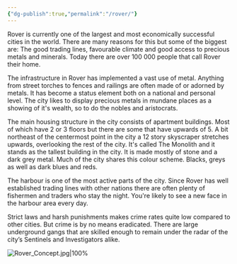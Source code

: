```yaml
---
{"dg-publish":true,"permalink":"/rover/"}
---
```


Rover is currently one of the largest and most economically successful cities in the world. There are many reasons for this but some of the biggest are: The good trading lines, favourable climate and good access to precious metals and minerals. Today there are over 100 000 people that call Rover their home. 

The infrastructure in Rover has implemented a vast use of metal. Anything from street torches to fences and railings are often made of or adorned by metals. It has become a status element both on a national and personal level. The city likes to display precious metals in mundane places as a showing of it's wealth, so to do the nobles and aristocrats.

The main housing structure in the city consists of apartment buildings. Most of which have 2 or 3 floors but there are some that have upwards of 5. A bit northeast of the centermost point in the city a 12 story skyscraper stretches upwards, overlooking the rest of the city. It's called The Monolith and it stands as the tallest building in the city. It is made mostly of stone and a dark grey metal. Much of the city shares this colour scheme. Blacks, greys as well as dark blues and reds.  

The harbour is one of the most active parts of the city. Since Rover has well established trading lines with other nations there are often plenty of fishermen and traders who stay the night. You're likely to see a new face in the harbour area every day.

Strict laws and harsh punishments makes crime rates quite low compared to other cities. But crime is by no means eradicated. There are large underground gangs that are skilled enough to remain under the radar of the city’s Sentinels and Investigators alike. 

![Rover_Concept.jpg|100%](/img/user/Files/Rover_Concept.jpg)

